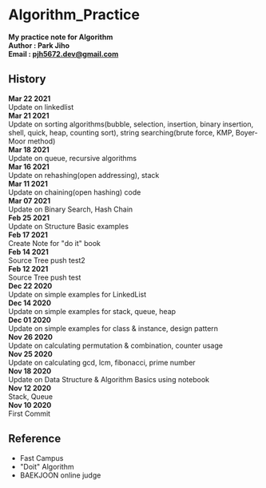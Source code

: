 # Algorithm_Practice   

**My practice note for Algorithm**  
**Author : Park Jiho**  
**Email : pjh5672.dev@gmail.com**   

## History   
**Mar 22 2021**   
Update on linkedlist    
**Mar 21 2021**   
Update on sorting algorithms(bubble, selection, insertion, binary insertion, shell, quick, heap, counting sort), string searching(brute force, KMP, Boyer-Moor method)    
**Mar 18 2021**   
Update on queue, recursive algorithms    
**Mar 16 2021**   
Update on rehashing(open addressing), stack    
**Mar 11 2021**   
Update on chaining(open hashing) code     
**Mar 07 2021**   
Update on Binary Search, Hash Chain    
**Feb 25 2021**  
Update on Structure Basic examples   
**Feb 17 2021**  
Create Note for "do it" book  
**Feb 14 2021**  
Source Tree push test2  
**Feb 12 2021**  
Source Tree push test  
**Dec 22 2020**  
Update on simple examples for LinkedList  
**Dec 14 2020**  
Update on simple examples for stack, queue, heap  
**Dec 01 2020**  
Update on simple examples for class & instance, design pattern   
**Nov 26 2020**  
Update on calculating permutation & combination, counter usage   
**Nov 25 2020**  
Update on calculating gcd, lcm, fibonacci, prime number   
**Nov 18 2020**  
Update on Data Structure & Algorithm Basics using notebook     
**Nov 12 2020**  
Stack, Queue      
**Nov 10 2020**  
First Commit    


## Reference   
 - Fast Campus   
 - "Doit" Algorithm      
 - BAEKJOON online judge   